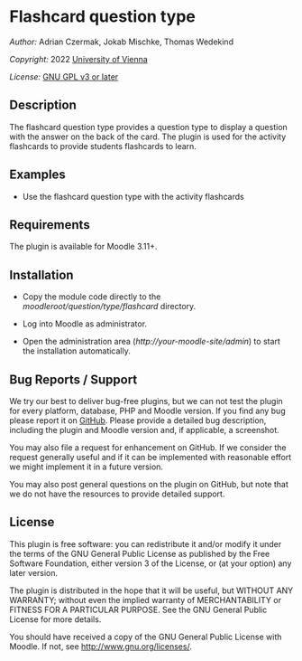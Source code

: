 Flashcard question type
==========================

*Author:* Adrian Czermak, Jokab Mischke, Thomas Wedekind

*Copyright:* 2022 [University of Vienna](https://www.univie.ac.at/)

*License:* [GNU GPL v3 or later](http://www.gnu.org/copyleft/gpl.html)


Description
-----------
The flashcard question type provides a question type to display a question with the answer on the back of the card. The plugin is used for the activity flashcards to provide students flashcards to learn.


Examples
--------
* Use the flashcard question type with the activity flashcards


Requirements
------------
The plugin is available for Moodle 3.11+.


Installation
------------

* Copy the module code directly to the *moodleroot/question/type/flashcard* directory.

* Log into Moodle as administrator.

* Open the administration area (*http://your-moodle-site/admin*) to start the installation
  automatically.


Bug Reports / Support
---------------------

We try our best to deliver bug-free plugins, but we can not test the plugin for every platform,
database, PHP and Moodle version. If you find any bug please report it on
[GitHub](https://github.com/elearning-univie/moodle-qtype_flashcard/issues/). Please
provide a detailed bug description, including the plugin and Moodle version and, if applicable, a
screenshot.

You may also file a request for enhancement on GitHub. If we consider the request generally useful
and if it can be implemented with reasonable effort we might implement it in a future version.

You may also post general questions on the plugin on GitHub, but note that we do not have the
resources to provide detailed support.


License
-------

This plugin is free software: you can redistribute it and/or modify it under the terms of the GNU
General Public License as published by the Free Software Foundation, either version 3 of the
License, or (at your option) any later version.

The plugin is distributed in the hope that it will be useful, but WITHOUT ANY WARRANTY; without
even the implied warranty of MERCHANTABILITY or FITNESS FOR A PARTICULAR PURPOSE. See the GNU
General Public License for more details.

You should have received a copy of the GNU General Public License with Moodle. If not, see
<http://www.gnu.org/licenses/>.
